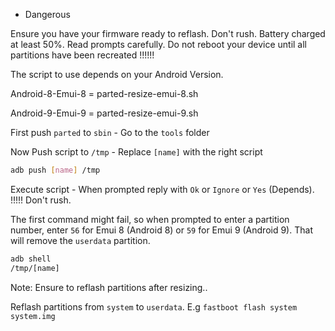 * Dangerous

Ensure you have your firmware ready to reflash. Don't rush. Battery charged at least 50%. Read prompts carefully. 
Do not reboot your device until all partitions have been recreated !!!!!!


The script to use depends on your Android Version.

Android-8-Emui-8 = parted-resize-emui-8.sh

Android-9-Emui-9 = parted-resize-emui-9.sh


First push `parted` to `sbin` - Go to the `tools` folder

Now Push script to `/tmp` - Replace `[name]` with the right script 

```bash
adb push [name] /tmp
```

Execute script - When prompted reply with `Ok` or `Ignore` or `Yes` (Depends). !!!!! Don't rush. 

The first command might fail, so when prompted to enter a partition number, enter `56` for Emui 8 (Android 8) or `59` for Emui 9 (Android 9). That will remove the `userdata` partition.

```bash
adb shell
/tmp/[name]
```




Note: Ensure to reflash partitions after resizing.. 

Reflash partitions from `system` to `userdata`. E.g `fastboot flash system system.img`
